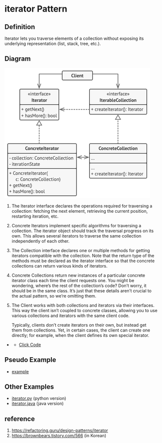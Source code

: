 # iterator Pattern

## Definition
Iterator lets you traverse elements of a collection without exposing its underlying representation (list, stack, tree, etc.).

## Diagram
![alt text](concept/structure.png)

1. The Iterator interface declares the operations required for traversing a collection: fetching the next element, retrieving the current position, restarting iteration, etc.

2. Concrete Iterators implement specific algorithms for traversing a collection. The iterator object should track the traversal progress on its own. This allows several iterators to traverse the same collection independently of each other.

3. The Collection interface declares one or multiple methods for getting iterators compatible with the collection. Note that the return type of the methods must be declared as the iterator interface so that the concrete collections can return various kinds of iterators.

4. Concrete Collections return new instances of a particular concrete iterator class each time the client requests one. You might be wondering, where’s the rest of the collection’s code? Don’t worry, it should be in the same class. It’s just that these details aren’t crucial to the actual pattern, so we’re omitting them.

5. The Client works with both collections and iterators via their interfaces. This way the client isn’t coupled to concrete classes, allowing you to use various collections and iterators with the same client code.
   
   Typically, clients don’t create iterators on their own, but instead get them from collections. Yet, in certain cases, the client can create one directly; for example, when the client defines its own special iterator.

- - [Click Code](concept/example.png)

## Pseudo Example
- [example](pseudocode)

## Other Examples
- [iterator.py](other_examples/iterator.py) (python version)
- [iterator.java](other_examples/iterator.java) (java version)

## reference
1. https://refactoring.guru/design-patterns/iterator
2. https://brownbears.tistory.com/566 (in Korean)
